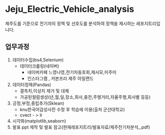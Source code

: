 # Jeju_Electric_Vehicle_analysis
제주도를 기준으로 전기차의 정책 및 선호도를 분석하여 정책을 제시하는 레포지트리입니다.


## 업무과정
1. 데이터수집(bs4,Selenium)
    - 데이터크롤링(네이버)
        + 네이버카페 느영나영,전기차동호회,제사모,미주미
        + 인스타그램 , 카본프리 제주 아일랜드
2. 데이터정제(Pandas)
    - 결측치,이상치 제거 및 대체
    - 가공된컬럼생성(년,월,일,장소,회사,충전,주행거리,자율주행,회사별 등등)  
3. 긍정,부정,중립추가(Sklean)
    - knu한국어감성사전 수정 후 학습에 이용(출처 군산대학교)
    - cvect - > lr
4. 시각화(matplotlib,seaborn)
5. 발표 ppt 제작 및 발표 참고(현재레포지트리/발표자료/제주전기차분석_.pdf)

 
